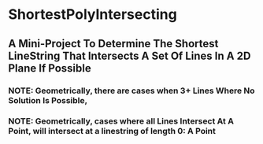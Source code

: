 # ShortestPolyIntersecting

## A Mini-Project To Determine The Shortest LineString That Intersects A Set Of Lines In A 2D Plane If Possible

### NOTE: Geometrically, there are cases when 3+ Lines Where No Solution Is Possible, 
### NOTE: Geometrically, cases where all Lines Intersect At A Point, will intersect at a linestring of length 0: A Point

